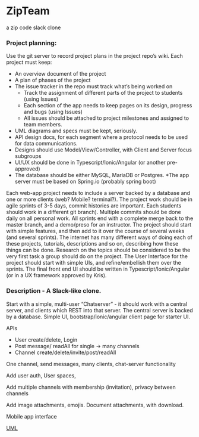 # ZipTeam

a zip code slack clone

### Project planning:
Use the git server to record project plans in the project repo’s wiki.
Each project must keep:
* An overview document of the project
* A plan of phases of the project
* The issue tracker in the repo must track what’s being worked on
  * Track the assignment of different parts of the project to students (using Issues)
  * Each section of the app needs to keep pages on its design, progress and bugs (using Issues)
  * All issues should be attached to project milestones and assigned to team members.
* UML diagrams and specs must be kept, seriously. 
* API design docs, for each segment where a protocol needs to be used for data communications.
* Designs should use Model/View/Controller, with Client and Server focus subgroups
* UI/UX should be done in Typescript/Ionic/Angular (or another pre-approved)
* The database should be either MySQL, MariaDB or Postgres.
*The app server must be based on Spring.io (probably spring boot)

Each web-app project needs to include a server backed by a database and one or more clients (web? Mobile? terminal?).
The project work should be in agile sprints of 3-5 days, commit histories are important. Each students should work in a different git branch). Multiple commits should be done daily on all personal work. All sprints end with a complete merge back to the master branch, and a demo/preso for an instructor.
The project should start with simple features, and then add to it over the course of several weeks (and several sprints).
The internet has many different ways of doing each of these projects, tutorials, descriptions and so on, describing how these things can be done. Research on the topics should be considered to be the very first task a group should do on the project.
The User Interface for the project should start with simple UIs, and refine/embellish them over the sprints. The final front end UI should be written in Typescript/Ionic/Angular (or in a UX framework approved by Kris).

### Description - A Slack-like clone. 

Start with a simple, multi-user  “Chatserver” - it should work with a central server, and clients which REST into that server. The central server is backed by a database.
Simple UI, bootstrap/ionic/angular client page for starter UI.

APIs
* User create/delete, Login
* Post message/ readAll for single -> many channels
* Channel create/delete/invite/post/readAll

One channel, send messages, many clients, chat-server functionality

Add user auth, User spaces, 

Add multiple channels with membership (invitation), privacy between channels 

Add image attachments, emojis. Document attachments, with download.

Mobile app interface

<a href="https://git.zipcode.rocks/hallinanc/ZipTeam/src/branch/dev/ZipTeamOrange/Middleteir.uml"> UML </a>

